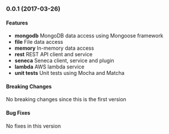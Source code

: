 <a name="1.0.0"></a>
### 0.0.1 (2017-03-26)

#### Features
* **mongodb** MongoDB data access using Mongoose framework
* **file** File data access 
* **memory** In-memory data access 
* **rest** REST API client and service
* **seneca** Seneca client, service and plugin
* **lambda** AWS lambda service
* **unit tests** Unit tests using Mocha and Matcha

#### Breaking Changes
No breaking changes since this is the first version

#### Bug Fixes
No fixes in this version

